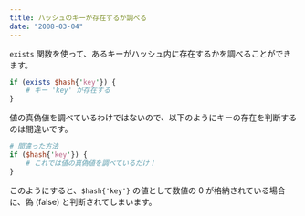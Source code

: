 ```yaml
---
title: ハッシュのキーが存在するか調べる
date: "2008-03-04"
---
```


`exists` 関数を使って、あるキーがハッシュ内に存在するかを調べることができます。

```perl
if (exists $hash{'key'}) {
    # キー 'key' が存在する
}
```

値の真偽値を調べているわけではないので、以下のようにキーの存在を判断するのは間違いです。

```perl
# 間違った方法
if ($hash{'key'}) {
    # これでは値の真偽値を調べているだけ！
}
```

このようにすると、`$hash{'key'}` の値として数値の 0 が格納されている場合に、偽 (false) と判断されてしまいます。


